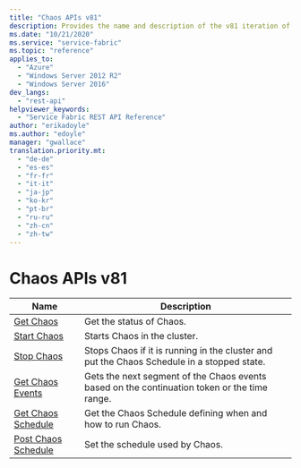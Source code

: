 ```yaml
---
title: "Chaos APIs v81"
description: Provides the name and description of the v81 iteration of Chaos APIs that serve various functions in Chaos management.
ms.date: "10/21/2020"
ms.service: "service-fabric"
ms.topic: "reference"
applies_to: 
  - "Azure"
  - "Windows Server 2012 R2"
  - "Windows Server 2016"
dev_langs: 
  - "rest-api"
helpviewer_keywords: 
  - "Service Fabric REST API Reference"
author: "erikadoyle"
ms.author: "edoyle"
manager: "gwallace"
translation.priority.mt: 
  - "de-de"
  - "es-es"
  - "fr-fr"
  - "it-it"
  - "ja-jp"
  - "ko-kr"
  - "pt-br"
  - "ru-ru"
  - "zh-cn"
  - "zh-tw"
---
```

# Chaos APIs v81

| Name | Description |
| --- | --- |
| [Get Chaos](sfclient-v81-api-getchaos.md) | Get the status of Chaos.<br/> |
| [Start Chaos](sfclient-v81-api-startchaos.md) | Starts Chaos in the cluster.<br/> |
| [Stop Chaos](sfclient-v81-api-stopchaos.md) | Stops Chaos if it is running in the cluster and put the Chaos Schedule in a stopped state.<br/> |
| [Get Chaos Events](sfclient-v81-api-getchaosevents.md) | Gets the next segment of the Chaos events based on the continuation token or the time range.<br/> |
| [Get Chaos Schedule](sfclient-v81-api-getchaosschedule.md) | Get the Chaos Schedule defining when and how to run Chaos.<br/> |
| [Post Chaos Schedule](sfclient-v81-api-postchaosschedule.md) | Set the schedule used by Chaos.<br/> |

